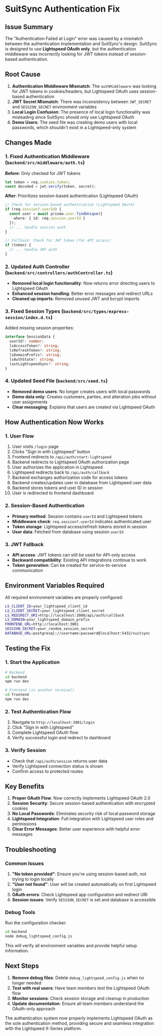 # SuitSync Authentication Fix

## Issue Summary

The "Authentication Failed at Login" error was caused by a mismatch between the authentication implementation and SuitSync's design. SuitSync is designed to use **Lightspeed OAuth only**, but the authentication middleware was incorrectly looking for JWT tokens instead of session-based authentication.

## Root Cause

1. **Authentication Middleware Mismatch**: The `authMiddleware` was looking for JWT tokens in cookies/headers, but Lightspeed OAuth uses session-based authentication
2. **JWT Secret Mismatch**: There was inconsistency between `JWT_SECRET` and `SESSION_SECRET` environment variables
3. **Local Login Confusion**: The presence of local login functionality was misleading since SuitSync should only use Lightspeed OAuth
4. **Demo Users**: The seed file was creating demo users with local passwords, which shouldn't exist in a Lightspeed-only system

## Changes Made

### 1. Fixed Authentication Middleware (`backend/src/middleware/auth.ts`)

**Before**: Only checked for JWT tokens
```typescript
let token = req.cookies.token;
const decoded = jwt.verify(token, secret);
```

**After**: Prioritizes session-based authentication (Lightspeed OAuth)
```typescript
// Check for session-based authentication (Lightspeed OAuth)
if (req.session?.userId) {
  const user = await prisma.user.findUnique({
    where: { id: req.session.userId }
  });
  // ... handle session auth
}

// Fallback: Check for JWT token (for API access)
if (token) {
  // ... handle JWT auth
}
```

### 2. Updated Auth Controller (`backend/src/controllers/authController.ts`)

- **Removed local login functionality**: Now returns error directing users to Lightspeed OAuth
- **Enhanced session handling**: Better error messages and redirect URLs
- **Cleaned up imports**: Removed unused JWT and bcrypt imports

### 3. Fixed Session Types (`backend/src/types/express-session/index.d.ts`)

Added missing session properties:
```typescript
interface SessionData {
  userId?: number;
  lsAccessToken?: string;
  lsRefreshToken?: string;
  lsDomainPrefix?: string;
  lsAuthState?: string;
  lastLightspeedSync?: string;
}
```

### 4. Updated Seed File (`backend/src/seed.ts`)

- **Removed demo users**: No longer creates users with local passwords
- **Demo data only**: Creates customers, parties, and alteration jobs without user assignments
- **Clear messaging**: Explains that users are created via Lightspeed OAuth

## How Authentication Now Works

### 1. User Flow
1. User visits `/login` page
2. Clicks "Sign in with Lightspeed" button
3. Frontend redirects to `/api/auth/start-lightspeed`
4. Backend redirects to Lightspeed OAuth authorization page
5. User authorizes the application in Lightspeed
6. Lightspeed redirects back to `/api/auth/callback`
7. Backend exchanges authorization code for access tokens
8. Backend creates/updates user in database from Lightspeed user data
9. Backend stores tokens and user ID in session
10. User is redirected to frontend dashboard

### 2. Session-Based Authentication
- **Primary method**: Session contains `userId` and Lightspeed tokens
- **Middleware check**: `req.session?.userId` indicates authenticated user
- **Token storage**: Lightspeed access/refresh tokens stored in session
- **User data**: Fetched from database using session `userId`

### 3. JWT Fallback
- **API access**: JWT tokens can still be used for API-only access
- **Backward compatibility**: Existing API integrations continue to work
- **Token generation**: Can be created for service-to-service communication

## Environment Variables Required

All required environment variables are properly configured:

```bash
LS_CLIENT_ID=your_lightspeed_client_id
LS_CLIENT_SECRET=your_lightspeed_client_secret  
LS_REDIRECT_URI=http://localhost:3000/api/auth/callback
LS_DOMAIN=your_lightspeed_domain_prefix
FRONTEND_URL=http://localhost:3001
SESSION_SECRET=your_random_session_secret
DATABASE_URL=postgresql://username:password@localhost:5432/suitsync
```

## Testing the Fix

### 1. Start the Application
```bash
# Backend
cd backend
npm run dev

# Frontend (in another terminal)
cd frontend
npm run dev
```

### 2. Test Authentication Flow
1. Navigate to `http://localhost:3001/login`
2. Click "Sign in with Lightspeed"
3. Complete Lightspeed OAuth flow
4. Verify successful login and redirect to dashboard

### 3. Verify Session
- Check that `/api/auth/session` returns user data
- Verify Lightspeed connection status is shown
- Confirm access to protected routes

## Key Benefits

1. **Proper OAuth Flow**: Now correctly implements Lightspeed OAuth 2.0
2. **Session Security**: Secure session-based authentication with encrypted cookies
3. **No Local Passwords**: Eliminates security risk of local password storage
4. **Lightspeed Integration**: Full integration with Lightspeed user roles and permissions
5. **Clear Error Messages**: Better user experience with helpful error messages

## Troubleshooting

### Common Issues

1. **"No token provided"**: Ensure you're using session-based auth, not trying to login locally
2. **"User not found"**: User will be created automatically on first Lightspeed login
3. **OAuth errors**: Check Lightspeed app configuration and redirect URI
4. **Session issues**: Verify `SESSION_SECRET` is set and database is accessible

### Debug Tools

Run the configuration checker:
```bash
cd backend
node debug_lightspeed_config.js
```

This will verify all environment variables and provide helpful setup information.

## Next Steps

1. **Remove debug files**: Delete `debug_lightspeed_config.js` when no longer needed
2. **Test with real users**: Have team members test the Lightspeed OAuth flow
3. **Monitor sessions**: Check session storage and cleanup in production
4. **Update documentation**: Ensure all team members understand the OAuth-only approach

The authentication system now properly implements Lightspeed OAuth as the sole authentication method, providing secure and seamless integration with the Lightspeed X-Series platform.

